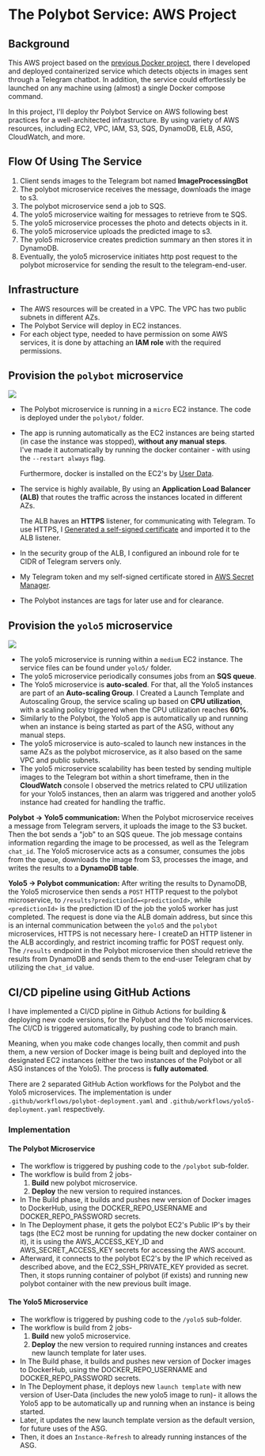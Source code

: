 # The Polybot Service: AWS Project

## Background

This AWS project based on the [previous Docker project][PolybotServiceDocker], there I developed and deployed containerized service which detects objects in images sent through a Telegram chatbot. 
In addition, the service could effortlessly be launched on any machine using (almost) a single Docker compose command.

In this project, I'll deploy thr Polybot Service on AWS following best practices for a well-architected infrastructure.
By using variety of AWS resources, including EC2, VPC, IAM, S3, SQS, DynamoDB, ELB, ASG, CloudWatch, and more.

## Flow Of Using The Service

1. Client sends images to the Telegram bot named **ImageProcessingBot**
2. The polybot microservice receives the message, downloads the image to s3.
3. The polybot microservice send a job to SQS.
4. The yolo5 microservice waiting for messages to retrieve from te SQS.
5. The yolo5 microservice processes the photo and detects objects in it.
6. The yolo5 microservice uploads the predicted image to s3.
7. The yolo5 microservice creates prediction summary an then stores it in DynamoDB.
8. Eventually, the yolo5 microservice initiates http post request to the polybot 
microservice for sending the result to the telegram-end-user.

## Infrastructure

- The AWS resources will be created in a VPC. The VPC has two public subnets in different AZs.
- The Polybot Service will deploy in EC2 instances. 
- For each object type, needed to have permission on some AWS services, it is done by attaching an **IAM role** with the required permissions.


## Provision the `polybot` microservice

![][botaws2]

- The Polybot microservice is running in a `micro` EC2 instance. The code is deployed under the `polybot/` folder.
- The app is running automatically as the EC2 instances are being started (in case the instance was stopped), **without any manual steps**.      
  I've made it automatically by running the docker container - with using the `--restart always` flag.
  
  Furthermore, docker is installed on the EC2's by [User Data](https://docs.aws.amazon.com/AWSEC2/latest/UserGuide/user-data.html).
- The service is highly available, By using an **Application Load Balancer (ALB)** that routes the traffic across the instances located in different AZs. 
  
  The ALB haves an **HTTPS** listener, for communicating with Telegram. To use HTTPS, I [Generated a self-signed certificate](https://core.telegram.org/bots/webhooks#a-self-signed-certificate) and imported it to the ALB listener.

- In the security group of the ALB, I configured an inbound role for te CIDR of Telegram servers only.
- My Telegram token and my self-signed certificate stored in [AWS Secret Manager](https://docs.aws.amazon.com/secretsmanager/latest/userguide/intro.html).
- The Polybot instances are tags for later use and for clearance.

## Provision the `yolo5` microservice

![][botaws3]

- The yolo5 microservice is running within a `medium` EC2 instance. The service files can be found under `yolo5/` folder. 
- The yolo5 microservice periodically consumes jobs from an **SQS queue**.
- The Yolo5 microservice is **auto-scaled**. For that, all the Yolo5 instances are part of an **Auto-scaling Group**. 
  I Created a Launch Template and Autoscaling Group, the service scaling up  based on **CPU utilization**, with a scaling policy triggered when the CPU utilization reaches **60%**.
- Similarly to the Polybot, the Yolo5 app is automatically up and running when an instance is being started as part of the ASG, without any manual steps.
- The yolo5 microservice is auto-scaled to launch new instances in the same AZs as the polybot microservice, as it also based on the same VPC and public subnets.
- The yolo5 microservice scalability has been tested by sending multiple images to the Telegram bot within a short timeframe, then
in the  **CloudWatch** console I observed the metrics related to CPU utilization for your Yolo5 instances, then an alarm was triggered and another yolo5 instance had created for handling the traffic.

**Polybot -> Yolo5 communication:** When the Polybot microservice receives a message from Telegram servers, it uploads the image to the S3 bucket. 
    Then the bot sends a "job" to an SQS queue.
    The job message contains information regarding the image to be processed, as well as the Telegram `chat_id`.
    The Yolo5 microservice acts as a consumer, consumes the jobs from the queue, downloads the image from S3, processes the image, and writes the results to a **DynamoDB table**.

**Yolo5 -> Polybot communication:** After writing the results to DynamoDB, the Yolo5 microservice then sends a `POST` HTTP request to the polybot microservice, to `/results?predictionId=<predictionId>`, while `<predictionId>` is the prediction ID of the job the yolo5 worker has just completed. 
  The request is done via the ALB domain address, but since this is an internal communication between the `yolo5` and the `polybot` microservices, HTTPS is not necessary here- I createD an HTTP listener in the ALB accordingly, and restrict incoming traffic for POST request only.
  The `/results` endpoint in the Polybot microservice then should retrieve the results from DynamoDB and sends them to the end-user Telegram chat by utilizing the `chat_id` value.

## CI/CD pipeline using GitHub Actions

I have implemented a CI/CD pipline in Github Actions for building & deploying new code versions, for the Polybot and the Yolo5 microservices.
The CI/CD is triggered automatically, by pushing code to branch main.
 
Meaning, when you make code changes locally, then commit and push them, a new version of Docker image is being built and deployed into the designated EC2 instances (either the two instances of the Polybot or all ASG instances of the Yolo5).
The process is **fully automated**. 

There are 2 separated GitHub Action workflows for the Polybot and the Yolo5 microservices. The implementation is under `.github/workflows/polybot-deployment.yaml` and `.github/workflows/yolo5-deployment.yaml` respectively.

### Implementation

#### The Polybot Microservice

- The workflow is triggered by pushing code to the `/polybot` sub-folder.
- The workflow is build from 2 jobs- 
  1. **Build** new polybot microservice.
  2. **Deploy** the new version to required instances.
- In The Build phase, it builds and pushes new version of Docker images to DockerHub, using the DOCKER_REPO_USERNAME and DOCKER_REPO_PASSWORD secrets.
- In The Deployment phase, it gets the polybot EC2's Public IP's by their tags (the EC2 most be running for updating the new docker container on it),
it is using the AWS_ACCESS_KEY_ID and AWS_SECRET_ACCESS_KEY secrets for accessing the AWS account.
- Afterward, it connects to the polybot EC2's by the IP which received as described above, and the EC2_SSH_PRIVATE_KEY provided as secret.
Then, it stops running container of polybot (if exists) and running new polybot container with the new previous built image.

#### The Yolo5 Microservice

- The workflow is triggered by pushing code to the `/yolo5` sub-folder.
- The workflow is build from 2 jobs- 
  1. **Build** new yolo5 microservice.
  2. **Deploy** the new version to required running instances and creates new launch template for later uses.
- In The Build phase, it builds and pushes new version of Docker images to DockerHub, using the DOCKER_REPO_USERNAME and DOCKER_REPO_PASSWORD secrets.
- In The Deployment phase, it deploys new `launch template` with new version of User-Data (includes the new yolo5 image to run)- it allows the Yolo5 app to be automatically up and running when an instance is being started.
- Later, it updates the new launch template version as the default version, for future uses of the ASG.
- Then, it does an `Instance-Refresh` to already running instances of the ASG.

[DevOpsTheHardWay]: https://github.com/alonitac/DevOpsTheHardWay
[onboarding_tutorial]: https://github.com/alonitac/DevOpsTheHardWay/blob/main/tutorials/onboarding.md
[github_actions]: ../../actions

[PolybotServiceDocker]: https://github.com/maayanassraf/DockerProject
[botaws2]: https://alonitac.github.io/DevOpsTheHardWay/img/aws_project_botaws2.png
[botaws3]: https://alonitac.github.io/DevOpsTheHardWay/img/aws_project_botaws3.png
